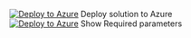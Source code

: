 [![Deploy to Azure](http://azuredeploy.net/deploybutton.png)](https://portal.azure.com/#create/Microsoft.Template/uri/https%3A%2F%2Fraw.githubusercontent.com%2Fchrisvugrinec%2Fazure-iothub%2Fmaster%2Fazure-infra%2Fcomplete_iotsolution.json)  Deploy solution to Azure <br/>
[![Deploy to Azure](http://azuredeploy.net/deploybutton.png)](https://portal.azure.com/#create/Microsoft.Template/uri/https%3A%2F%2Fraw.githubusercontent.com%2Fchrisvugrinec%2Fazure-iothub%2Fmaster%2Fazure-infra%2Foutput_example.json) Show Required parameters
<br/>
